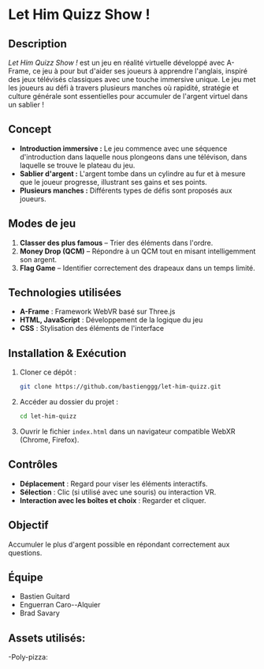 # Let Him Quizz Show !

## Description
*Let Him Quizz Show !* est un jeu en réalité virtuelle développé avec A-Frame, ce jeu à pour but d'aider ses joueurs à apprendre l'anglais, inspiré des jeux télévisés classiques avec une touche immersive unique. Le jeu met les joueurs au défi à travers plusieurs manches où rapidité, stratégie et culture générale sont essentielles pour accumuler de l'argent virtuel dans un sablier !

## Concept
- **Introduction immersive :** Le jeu commence avec une séquence d'introduction dans laquelle nous plongeons dans une télévison, dans laquelle se trouve le plateau du jeu.
- **Sablier d'argent :** L'argent tombe dans un cylindre au fur et à mesure que le joueur progresse, illustrant ses gains et ses points.
- **Plusieurs manches :** Différents types de défis sont proposés aux joueurs.

## Modes de jeu
1. **Classer des plus famous** – Trier des éléments dans l'ordre.
2. **Money Drop (QCM)** – Répondre à un QCM tout en misant intelligemment son argent.
3. **Flag Game** – Identifier correctement des drapeaux dans un temps limité.

## Technologies utilisées
- **A-Frame** : Framework WebVR basé sur Three.js
- **HTML, JavaScript** : Développement de la logique du jeu
- **CSS** : Stylisation des éléments de l'interface

## Installation & Exécution
1. Cloner ce dépôt :
   ```bash
   git clone https://github.com/bastienggg/let-him-quizz.git
   ```
2. Accéder au dossier du projet :
   ```bash
   cd let-him-quizz
   ```
3. Ouvrir le fichier `index.html` dans un navigateur compatible WebXR (Chrome, Firefox).

## Contrôles
- **Déplacement** : Regard pour viser les éléments interactifs.
- **Sélection** : Clic (si utilisé avec une souris) ou interaction VR.
- **Interaction avec les boîtes et choix** : Regarder et cliquer.

## Objectif
Accumuler le plus d'argent possible en répondant correctement aux questions.

## Équipe
- Bastien Guitard
- Enguerran Caro--Alquier
- Brad Savary


## Assets utilisés:
-Poly-pizza:
